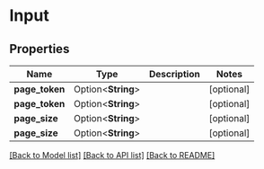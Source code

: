 # Input

## Properties

Name | Type | Description | Notes
------------ | ------------- | ------------- | -------------
**page_token** | Option<**String**> |  | [optional]
**page_token** | Option<**String**> |  | [optional]
**page_size** | Option<**String**> |  | [optional]
**page_size** | Option<**String**> |  | [optional]

[[Back to Model list]](../README.md#documentation-for-models) [[Back to API list]](../README.md#documentation-for-api-endpoints) [[Back to README]](../README.md)


